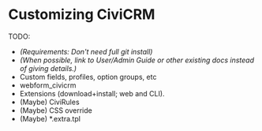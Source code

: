 # Customizing CiviCRM

TODO:

-   *(Requirements: Don't need full git install)*
-   *(When possible, link to User/Admin Guide or other existing docs instead
    of giving details.)*
-   Custom fields, profiles, option groups, etc
-   webform_civicrm
-   Extensions (download+install; web and CLI).
-   (Maybe) CiviRules
-   (Maybe) CSS override
-   (Maybe) *.extra.tpl
